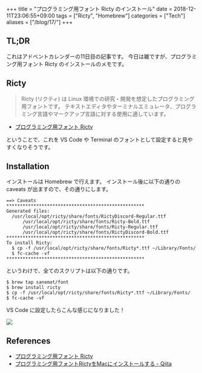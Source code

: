 +++
title = "プログラミング用フォント Ricty のインストール"
date = 2018-12-11T23:06:55+09:00
tags = ["Ricty", "Homebrew"]
categories = ["Tech"]
aliases = ["/blog/17/"]
+++

## TL;DR

これはアドベントカレンダーの11日目の記事です。
今日は雑ですが、プログラミング用フォント Ricty のインストールのメモです。

## Ricty

> Ricty (リクティ) は Linux 環境での研究・開発を想定したプログラミング用フォントです。
> テキストエディタやターミナルエミュレータ、プログラミング言語やマークアップ言語に対する使用に適しています。
- [プログラミング用フォント Ricty](https://www.rs.tus.ac.jp/yyusa/ricty.html)

ということで、これを VS Code や Terminal のフォントとして設定すると見やすくなりそうです。

## Installation

インストールは Homebrew で行えます。
インストール後に以下の通りの caveats が出ますので、その通りにします。

```shell
==> Caveats
***************************************************
Generated files:
  /usr/local/opt/ricty/share/fonts/RictyDiscord-Regular.ttf
      /usr/local/opt/ricty/share/fonts/Ricty-Bold.ttf
      /usr/local/opt/ricty/share/fonts/Ricty-Regular.ttf
      /usr/local/opt/ricty/share/fonts/RictyDiscord-Bold.ttf
***************************************************
To install Ricty:
  $ cp -f /usr/local/opt/ricty/share/fonts/Ricty*.ttf ~/Library/Fonts/
  $ fc-cache -vf
***************************************************
```

というわけで、全てのスクリプトは以下の通りです。

```shell
$ brew tap sanemat/font
$ brew install ricty
$ cp -f /usr/local/opt/ricty/share/fonts/Ricty*.ttf ~/Library/Fonts/
$ fc-cache -vf
```

VS Code に設定したらこんな感じになりました！

![](ricty-vscode.png)

## References

+ [プログラミング用フォント Ricty](https://www.rs.tus.ac.jp/yyusa/ricty.html)
+ [プログラミング用フォントRictyをMacにインストールする \- Qiita](https://qiita.com/segur/items/50ae2697212a7bdb7c7f)
